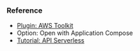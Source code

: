 ### Reference 
- [Plugin: AWS Toolkit ](https://marketplace.visualstudio.com/items?itemName=AmazonWebServices.aws-toolkit-vscode)
- Option: Open with Application Compose 
- [Tutorial: API Serverless](https://www.youtube.com/watch?v=2819CPaYC0Y)
